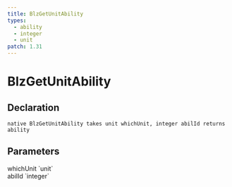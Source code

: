 ```yaml
---
title: BlzGetUnitAbility
types:
  - ability
  - integer
  - unit
patch: 1.31
---
```


# BlzGetUnitAbility

## Declaration

```
native BlzGetUnitAbility takes unit whichUnit, integer abilId returns ability
```

## Parameters
<dl>
  <dt>whichUnit `unit`</dt>
  <dd></dd>

  <dt>abilId `integer`</dt>
  <dd></dd>
</dl>